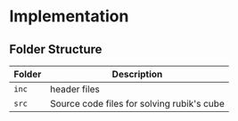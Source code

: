 # Implementation

## Folder Structure
Folder        | Description
--------------| ----------------------------------------------
`inc`         |  header files
`src`         | Source code files for solving rubik's cube
